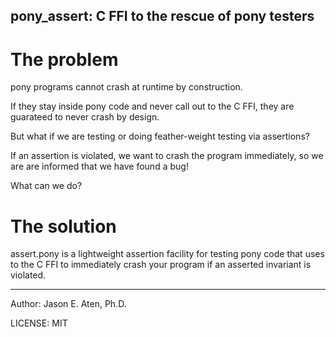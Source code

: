 pony_assert: C FFI to the rescue of pony testers
-----------

# The problem 

pony programs cannot crash at runtime by construction.

If they stay inside pony code and never call out
to the C FFI, they are guarateed to never crash by design.

But what if we are testing or doing feather-weight testing via assertions?

If an assertion is violated, we want to crash 
the program immediately, so we are are informed 
that we have found a bug!

What can we do?

# The solution

assert.pony is a lightweight assertion 
facility for testing pony code that 
uses to the C FFI to immediately
crash your program if an asserted invariant
is violated.


---
Author: Jason E. Aten, Ph.D.

LICENSE: MIT
